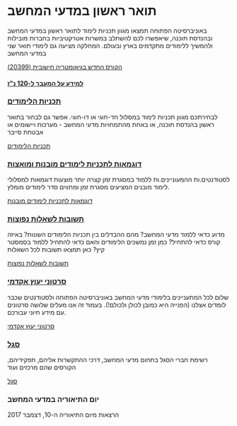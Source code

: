 # תואר ראשון במדעי המחשב

באוניברסיטה הפתוחה תמצאו מגוון תכניות לימוד לתואר ראשון במדעי המחשב ובהנדסת תוכנה, שיאפשרו לכם להשתלב במשרות אטרקטיביות בחברות מובילות ולהמשיך ללימודים מתקדמים בארץ ובעולם. המחלקה מציעה גם לימודי תואר שני במדעי המחשב

[הקורס החדש בגיאומטריה חישובית (20399)](https://academic.openu.ac.il/CS/computer/messages/ComputationalGeometry.aspx)

   

#### [למידע על המעבר ל-120 נ"ז](https://academic.openu.ac.il/cs/computer/Pages/120.aspx)

### [תכניות הלימודים](https://academic.openu.ac.il/cs/computer/pages/programs.aspx)

לבחירתכם מגוון תכניות לימוד במסלול חד-חוגי או דו-חוגי. אפשר גם לבחור בתואר ראשון בהנדסת תוכנה, או באחת מהתמחויות מדעי המחשב \- מערכות ויישומים או אבטחת סייבר

[תכניות הלימודים](https://academic.openu.ac.il/cs/computer/pages/programs.aspx)

### [דוגמאות לתכניות לימודים מובנות ומואצות](https://academic.openu.ac.il/CS/computer/Pages/example.aspx)

לסטודנטים.ות ההמעוניינים.ות ללמוד במסגרת זמן קצרה יותר מוצעות דוגמאות למסלולי לימוד מובנים המציעים מסגרת זמן ומתווים סדר לימודים מומלץ.

[דוגמאות לתכניות לימודים מובנות](https://academic.openu.ac.il/CS/computer/Pages/example.aspx)

### [תשובות לשאלות נפוצות](https://academic.openu.ac.il/cs/computer/pages/faq.aspx)

מדוע כדאי ללמוד מדעי המחשב? מהם ההבדלים בין תכניות הלימודים השונות? באיזה קורס כדאי להתחיל? כמן זמן נמשכים הלימודים והאם כדאי להתחיל ללמוד בסמסטר קיץ? כאן תמצאו תשובות לכל השאלות

[תשובות לשאלות נפוצות](https://academic.openu.ac.il/cs/computer/pages/faq.aspx)

### [סרטוני יעוץ אקדמי](https://academic.openu.ac.il/cs/computer/pages/counseling.aspx)

שלום לכל המתעניינים בלימודי מדעי המחשב באוניברסיטה הפתוחה ולסטודנטים שכבר לומדים אצלנו (הפנייה היא כמובן לכולן ולכולם\!). בעמוד זה אנו מעלים שלושה סרטונים עם מידע חיוני עבורכם.

[סרטוני יעוץ אקדמי](https://academic.openu.ac.il/cs/computer/pages/counseling.aspx)

### [סגל](https://academic.openu.ac.il/cs/computer/pages/staff.aspx)

רשימת חברי הסגל בתחום מדעי המחשב, דרכי ההתקשרות אליהם, תפקידיהם, הקורסים שהם מרכזים ועוד

[סגל](https://academic.openu.ac.il/cs/computer/pages/staff.aspx)

### יום התיאוריה במדעי המחשב

הרצאות מיום התיאוריה ה-10, דצמבר 2017

